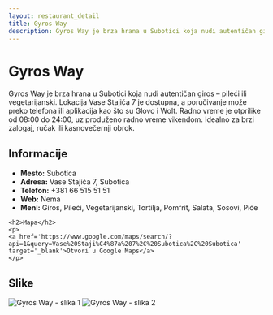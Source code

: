 ```yaml
---
layout: restaurant_detail
title: Gyros Way
description: Gyros Way je brza hrana u Subotici koja nudi autentičan giros – pileći ili vegetarijanski. Lokacija Vase Stajića 7 je dostupna, a poručivanje može preko telefona ili aplikacija kao što su Glovo i Wolt. Radno vreme je otprilike od 08:00 do 24:00, uz produženo radno vreme vikendom. Idealno za brzi zalogaj, ručak ili kasnovečernji obrok.
---
```


# Gyros Way
<p class="description">Gyros Way je brza hrana u Subotici koja nudi autentičan giros – pileći ili vegetarijanski. Lokacija Vase Stajića 7 je dostupna, a poručivanje može preko telefona ili aplikacija kao što su Glovo i Wolt. Radno vreme je otprilike od 08:00 do 24:00, uz produženo radno vreme vikendom. Idealno za brzi zalogaj, ručak ili kasnovečernji obrok.</p>

<div class="left-column text-content">
    <h2>Informacije</h2>
    <ul>
        <li><strong>Mesto:</strong> Subotica</li>
        <li><strong>Adresa:</strong> Vase Stajića 7, Subotica</li>
        <li><strong>Telefon:</strong> +381 66 515 51 51</li>
        <li><strong>Web:</strong> Nema</li>
        <li><strong>Meni:</strong> Giros, Pileći, Vegetarijanski, Tortilja, Pomfrit, Salata, Sosovi, Piće</li>
    </ul>

    <h2>Mapa</h2>
    <p>
    <a href='https://www.google.com/maps/search/?api=1&query=Vase%20Staji%C4%87a%207%2C%20Subotica%2C%20Subotica' target='_blank'>Otvori u Google Maps</a>
    </p>
</div>

<div class="right-column">
    <h2>Slike</h2>
    <div class="images-grid">
<img src='https://lh3.googleusercontent.com/p/AF1QipNelX_9ItCWYIu4axgFSfcxDSZzzHANZDWIKHCe=s680-w680-h510-rw' alt='Gyros Way - slika 1'> <img src='https://lh3.googleusercontent.com/gps-cs-s/AC9h4nqnDZXTz-s4YZaeUohLbyWcC3u-mnSCGBg8-GmHovUFFnkTF2CGrpDBh5oUZnkRA7kDy-5ZH0JyhavyzCiOJPkCrpOXfdU_4DQiZAKhF83wg_k0MwmTUGzAm6nC79J2iD4HD-Nt=s680-w680-h510-rw' alt='Gyros Way - slika 2'>
    </div>
</div>
